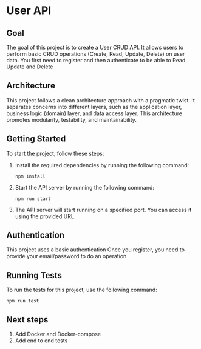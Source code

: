 # User API

## Goal

The goal of this project is to create a User CRUD API. It allows users to perform basic CRUD operations (Create, Read, Update, Delete) on user data.
You first need to register and then authenticate to be able to Read Update and Delete

## Architecture

This project follows a clean architecture approach with a pragmatic twist. It separates concerns into different layers, such as the application layer, business logic (domain) layer, and data access layer. This architecture promotes modularity, testability, and maintainability.



## Getting Started

To start the project, follow these steps:

1. Install the required dependencies by running the following command:
    ```
    npm install
    ```

2. Start the API server by running the following command:
    ```
    npm run start
    ```

3. The API server will start running on a specified port. You can access it using the provided URL.

## Authentication

This project uses a basic authentication
Once you register, you need to provide your email/password to do an operation

## Running Tests

To run the tests for this project, use the following command:
```
npm run test
```

## Next steps

1. Add Docker and Docker-compose
2. Add end to end tests
